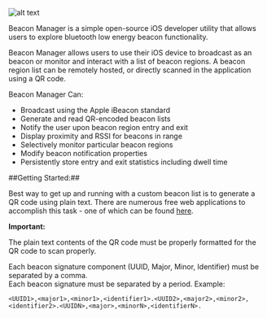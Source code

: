 ![alt text](https://github.com/crow/Beacon-Manager/blob/master/iBeacon_Manager/Icon-76%402x.png "Beacon Manager")


Beacon Manager is a simple open-source iOS developer utility that allows users to explore bluetooth low energy beacon functionality.  

Beacon Manager allows users to use their iOS device to broadcast as an beacon or monitor and interact with a list of beacon regions.  A beacon region list can be remotely hosted, or directly scanned in the application using a QR code.  

Beacon Manager Can:                                                                                       

* Broadcast using the Apple iBeacon standard
* Generate and read QR-encoded beacon lists
* Notify the user upon beacon region entry and exit
* Display proximity and RSSI for beacons in range
* Selectively monitor particular beacon regions
* Modify beacon notification properties
* Persistently store entry and exit statistics including dwell time

##Getting Started:##

Best way to get up and running with a custom beacon list is to generate a QR code using plain text. There are numerous free web applications to accomplish this task - one of which can be found [here](http://goqr.me/).

**Important:**

The plain text contents of the QR code must be properly formatted for the QR code to scan properly.

Each beacon signature component (UUID, Major, Minor, Identifier) must be separated by a comma.  
Each beacon signature must be separated by a period. 
Example:

```
<UUID1>,<major1>,<minor1>,<identifier1>.<UUID2>,<major2>,<minor2>,<identifier2>.<UUIDN>,<major>,<minorN>,<identifierN>.
```